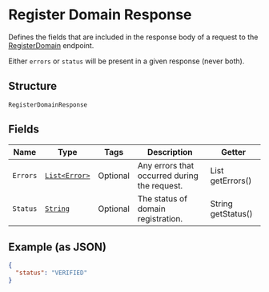 
# Register Domain Response

Defines the fields that are included in the response body of
a request to the [RegisterDomain](#endpoint-registerdomain) endpoint.

Either `errors` or `status` will be present in a given response (never both).

## Structure

`RegisterDomainResponse`

## Fields

| Name | Type | Tags | Description | Getter |
|  --- | --- | --- | --- | --- |
| `Errors` | [`List<Error>`](/doc/models/error.md) | Optional | Any errors that occurred during the request. | List<Error> getErrors() |
| `Status` | [`String`](/doc/models/register-domain-response-status.md) | Optional | The status of domain registration. | String getStatus() |

## Example (as JSON)

```json
{
  "status": "VERIFIED"
}
```

